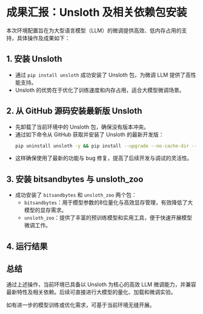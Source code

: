 # 成果汇报：Unsloth 及相关依赖包安装

本次环境配置旨在为大型语言模型（LLM）的微调提供高效、低内存占用的支持，具体操作及成果如下：

## 1. 安装 Unsloth

- 通过 `pip install unsloth` 成功安装了 Unsloth 包，为微调 LLM 提供了高性能支持。
- Unsloth 的优势在于优化了训练速度和内存占用，适合大模型微调场景。

## 2. 从 GitHub 源码安装最新版 Unsloth

- 先卸载了当前环境中的 Unsloth 包，确保没有版本冲突。
- 通过如下命令从 GitHub 获取并安装了 Unsloth 的最新开发版：
  ```bash
  pip uninstall unsloth -y && pip install --upgrade --no-cache-dir --no-deps git+https://github.com/unslothai/unsloth.git
  ```
- 这样确保使用了最新的功能与 bug 修复，提高了后续开发与调试的灵活性。

## 3. 安装 bitsandbytes 与 unsloth_zoo

- 成功安装了 `bitsandbytes` 和 `unsloth_zoo` 两个包：
  - `bitsandbytes`：用于模型参数的8位量化与高效显存管理，有效降低了大模型的显存需求。
  - `unsloth_zoo`：提供了丰富的预训练模型和实用工具，便于快速开展模型微调工作。
## 4. 运行结果

## 总结

通过上述操作，当前环境已具备以 Unsloth 为核心的高效 LLM 微调能力，并兼容最新特性及相关依赖。后续可直接进行大模型的量化、加载和微调实验。

如有进一步的模型训练或优化需求，可基于当前环境无缝开展。
